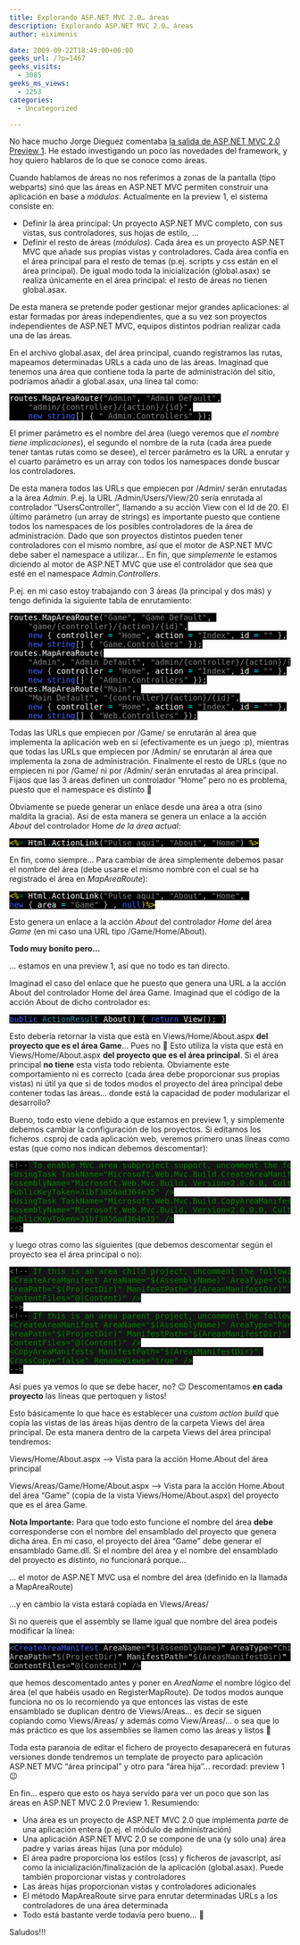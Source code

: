 ```yaml
---
title: Explorando ASP.NET MVC 2.0… áreas
description: Explorando ASP.NET MVC 2.0… áreas
author: eiximenis

date: 2009-09-22T18:49:00+00:00
geeks_url: /?p=1467
geeks_visits:
  - 3085
geeks_ms_views:
  - 1253
categories:
  - Uncategorized

---
```

No hace mucho Jorge Dieguez comentaba [la salida de ASP.NET MVC 2.0 Preview 1][1]. He estado investigando un poco las novedades del framework, y hoy quiero hablaros de lo que se conoce como áreas.

Cuando hablamos de áreas no nos referimos a zonas de la pantalla (tipo webparts) sinó que las áreas en ASP.NET MVC permiten construir una aplicación en base a _módulos_. Actualmente en la preview 1, el sistema consiste en:

  * Definir la área principal: Un proyecto ASP.NET MVC completo, con sus vistas, sus controladores, sus hojas de estilo, ...
  * Definir el resto de áreas (_módulos_). Cada área es un proyecto ASP.NET MVC que añade sus propias vistas y controladores. Cada área confía en el área principal para el resto de temas (p.ej. scripts y css están en el área principal). De igual modo toda la inicialización (global.asax) se realiza únicamente en el área principal: el resto de áreas no tienen global.asax.

De esta manera se pretende poder gestionar mejor grandes aplicaciones: al estar formadas por áreas independientes, que a su vez son proyectos independientes de ASP.NET MVC, equipos distintos podrían realizar cada una de las áreas.

En el archivo global.asax, del área principal, cuando registramos las rutas, mapeamos determinadas URLs a cada uno de las áreas. Imaginad que tenemos una área que contiene toda la parte de administración del sitio, podríamos añadir a global.asax, una línea tal como:

<pre class="code"><span style="background: black; color: white">routes</span><span style="background: black; color: cyan">.</span><span style="background: black; color: white">MapAreaRoute</span><span style="background: black; color: silver">(</span><span style="background: black; color: gray">"Admin"</span><span style="background: black; color: silver">, </span><span style="background: black; color: gray">"Admin_Default"</span><span style="background: black; color: silver">,
    </span><span style="background: black; color: gray">"admin/{controller}/{action}/{id}"</span><span style="background: black; color: silver">,
    </span><span style="background: black; color: #3e60fd">new string</span><span style="background: black; color: silver">[] { </span><span style="background: black; color: gray">" Admin.Controllers" </span><span style="background: black; color: silver">});</span></pre>

[][2][][2]

El primer parámetro es el nombre del área (luego veremos que _el nombre tiene implicaciones_), el segundo el nombre de la ruta (cada área puede tener tantas rutas como se desee), el tercer parámetro es la URL a enrutar y el cuarto parámetro es un array con todos los namespaces donde buscar los controladores.

De esta manera todos las URLs que empiecen por /Admin/ serán enrutadas a la área _Admin_. P.ej. la URL /Admin/Users/View/20 sería enrutada al controlador &ldquo;UsersController&rdquo;, llamando a su acción View con el Id de 20. El último parámetro (un array de strings) es importante puesto que contiene todos los namespaces de los posibles controladores de la área de administración. Dado que son proyectos distintos pueden tener controladores con el mismo nombre, así que el motor de ASP.NET MVC debe saber el namespace a utilizar... En fin, que _simplemente_ le estamos diciendo al motor de ASP.NET MVC que use el controlador que sea que esté en el namespace _Admin.Controllers_.

P.ej. en mi caso estoy trabajando con 3 áreas (la principal y dos más) y tengo definida la siguiente tabla de enrutamiento:

<pre class="code"><span style="background: black; color: white">routes</span><span style="background: black; color: cyan">.</span><span style="background: black; color: white">MapAreaRoute</span><span style="background: black; color: silver">(</span><span style="background: black; color: gray">"Game"</span><span style="background: black; color: silver">, </span><span style="background: black; color: gray">"Game_Default"</span><span style="background: black; color: silver">, <br />    </span><span style="background: black; color: gray">"game/{controller}/{action}/{id}"</span><span style="background: black; color: silver">,
    </span><span style="background: black; color: #3e60fd">new </span><span style="background: black; color: silver">{ </span><span style="background: black; color: white">controller </span><span style="background: black; color: cyan">= </span><span style="background: black; color: gray">"Home"</span><span style="background: black; color: silver">, </span><span style="background: black; color: white">action </span><span style="background: black; color: cyan">= </span><span style="background: black; color: gray">"Index"</span><span style="background: black; color: silver">, </span><span style="background: black; color: white">id </span><span style="background: black; color: cyan">= </span><span style="background: black; color: gray">"" </span><span style="background: black; color: silver">},
    </span><span style="background: black; color: #3e60fd">new string</span><span style="background: black; color: silver">[] { </span><span style="background: black; color: gray">"Game.Controllers" </span><span style="background: black; color: silver">});
</span><span style="background: black; color: white">routes</span><span style="background: black; color: cyan">.</span><span style="background: black; color: white">MapAreaRoute</span><span style="background: black; color: silver">(<br />    </span><span style="background: black; color: gray">"Admin"</span><span style="background: black; color: silver">, </span><span style="background: black; color: gray">"Admin_Default"</span><span style="background: black; color: silver">, </span><span style="background: black; color: gray">"admin/{controller}/{action}/{id}"</span><span style="background: black; color: silver">,
    </span><span style="background: black; color: #3e60fd">new </span><span style="background: black; color: silver">{ </span><span style="background: black; color: white">controller </span><span style="background: black; color: cyan">= </span><span style="background: black; color: gray">"Home"</span><span style="background: black; color: silver">, </span><span style="background: black; color: white">action </span><span style="background: black; color: cyan">= </span><span style="background: black; color: gray">"Index"</span><span style="background: black; color: silver">, </span><span style="background: black; color: white">id </span><span style="background: black; color: cyan">= </span><span style="background: black; color: gray">"" </span><span style="background: black; color: silver">},
    </span><span style="background: black; color: #3e60fd">new string</span><span style="background: black; color: silver">[] { </span><span style="background: black; color: gray">"Admin.Controllers" </span><span style="background: black; color: silver">});
</span><span style="background: black; color: white">routes</span><span style="background: black; color: cyan">.</span><span style="background: black; color: white">MapAreaRoute</span><span style="background: black; color: silver">(</span><span style="background: black; color: gray">"Main"</span><span style="background: black; color: silver">, <br />    </span><span style="background: black; color: gray">"Main_Default"</span><span style="background: black; color: silver">, </span><span style="background: black; color: gray">"{controller}/{action}/{id}"</span><span style="background: black; color: silver">,
    </span><span style="background: black; color: #3e60fd">new </span><span style="background: black; color: silver">{ </span><span style="background: black; color: white">controller </span><span style="background: black; color: cyan">= </span><span style="background: black; color: gray">"Home"</span><span style="background: black; color: silver">, </span><span style="background: black; color: white">action </span><span style="background: black; color: cyan">= </span><span style="background: black; color: gray">"Index"</span><span style="background: black; color: silver">, </span><span style="background: black; color: white">id </span><span style="background: black; color: cyan">= </span><span style="background: black; color: gray">"" </span><span style="background: black; color: silver">},
    </span><span style="background: black; color: #3e60fd">new string</span><span style="background: black; color: silver">[] { </span><span style="background: black; color: gray">"Web.Controllers" </span><span style="background: black; color: silver">});</span></pre>

[][2][][2]

Todas las URLs que empiecen por /Game/ se enrutarán al área que implementa la aplicación web en sí (efectivamente es un juego :p), mientras que todas las URLs que empiecen por /Admin/ se enrutarán al área que implementa la zona de administración. Finalmente el resto de URLs (que no empiecen ni por /Game/ ni por /Admin/ serán enrutadas al área principal. Fijaos que las 3 áreas definen un controlador &ldquo;Home&rdquo; pero no es problema, puesto que el namespace es distinto 🙂

Obviamente se puede generar un enlace desde una área a otra (sino maldita la gracia). Así de esta manera se genera un enlace a la acción _About_ del controlador Home _de la área actual_:

<pre class="code"><span style="background: black; color: yellow">&lt;%</span><span style="background: black; color: teal">= </span><span style="background: black; color: white">Html</span><span style="background: black; color: cyan">.</span><span style="background: black; color: white">ActionLink</span><span style="background: black; color: silver">(</span><span style="background: black; color: gray">"Pulse aquí"</span><span style="background: black; color: silver">, </span><span style="background: black; color: gray">"About"</span><span style="background: black; color: silver">, </span><span style="background: black; color: gray">"Home"</span><span style="background: black; color: silver">) </span><span style="background: black; color: yellow">%&gt;</span></pre>

[][2]

En fin, como siempre... Para cambiar de área simplemente debemos pasar el nombre del área (debe usarse el mismo nombre con el cual se ha registrado el área en _MapAreaRoute_):

<pre class="code"><span style="background: black; color: yellow">&lt;%</span><span style="background: black; color: teal">= </span><span style="background: black; color: white">Html</span><span style="background: black; color: cyan">.</span><span style="background: black; color: white">ActionLink</span><span style="background: black; color: silver">(</span><span style="background: black; color: gray">"Pulse aquí"</span><span style="background: black; color: silver">, </span><span style="background: black; color: gray">"About"</span><span style="background: black; color: silver">, </span><span style="background: black; color: gray">"Home"</span><span style="background: black; color: silver">, <br /></span><span style="background: black; color: #3e60fd">new </span><span style="background: black; color: silver">{ </span><span style="background: black; color: white">area </span><span style="background: black; color: cyan">= </span><span style="background: black; color: gray">"Game" </span><span style="background: black; color: silver">} , </span><span style="background: black; color: #3e60fd">null</span><span style="background: black; color: silver">)</span><span style="background: black; color: yellow">%&gt;</span></pre>

[][2]

Esto genera un enlace a la acción _About_ del controlador _Home_ del área _Game_ (en mi caso una URL tipo /Game/Home/About).

**Todo muy bonito pero...**

... estamos en una preview 1, así que no todo es tan directo.

Imaginad el caso del enlace que he puesto que genera una URL a la acción About del controlador Home del área Game. Imaginad que el código de la acción About de dicho controlador es:

<pre class="code"><span style="background: black; color: #3e60fd">public </span><span style="background: black; color: #2b91af">ActionResult </span><span style="background: black; color: white">About</span><span style="background: black; color: silver">() { </span><span style="background: black; color: #3e60fd">return </span><span style="background: black; color: white">View</span><span style="background: black; color: silver">(); }</span></pre>

[][2]

Esto debería retornar la vista que est&agrave; en Views/Home/About.aspx **del proyecto que es el área Game**... Pues no 🙁 Esto utiliza la vista que está en Views/Home/About.aspx **del proyecto que es el área principal**. Si el área principal **no tiene** esta vista todo rebienta. Obviamente este comportamiento ni es correcto (cada área debe proporcionar sus propias vistas) ni útil ya que si de todos modos el proyecto del área principal debe contener todas las áreas... donde está la capacidad de poder modularizar el desarrollo?

Bueno, todo esto viene debido a que estamos en preview 1, y simplemente debemos cambiar la configuración de los proyectos. Si editamos los ficheros .csproj de cada aplicación web, veremos primero unas líneas como estas (que como nos indican debemos descomentar):

<pre class="code"><span style="background: black; color: gray">&lt;!--</span><span style="background: #151515; color: green"> To enable MVC area subproject support, uncomment the following two lines:
&lt;UsingTask TaskName="Microsoft.Web.Mvc.Build.CreateAreaManifest" <br />AssemblyName="Microsoft.Web.Mvc.Build, Version=2.0.0.0, Culture=neutral, <br /></span><span style="background: #151515; color: green">PublicKeyToken=31bf3856ad364e35" /&gt;
&lt;UsingTask TaskName="Microsoft.Web.Mvc.Build.CopyAreaManifests" <br />AssemblyName="Microsoft.Web.Mvc.Build, Version=2.0.0.0, Culture=neutral, <br />PublicKeyToken=31bf3856ad364e35" /&gt;
</span><span style="background: black; color: gray">--&gt;</span></pre>

[][2]

y luego otras como las siguientes (que debemos descomentar según el proyecto sea el área principal o no):

<pre class="code"><span style="background: black; color: gray">&lt;!--</span><span style="background: #151515; color: green"> If this is an area child project, uncomment the following line:
&lt;CreateAreaManifest AreaName="$(AssemblyName)" AreaType="Child" <br />AreaPath="$(ProjectDir)" ManifestPath="$(AreasManifestDir)" <br />ContentFiles="@(Content)" /&gt;
</span><span style="background: black; color: gray">--&gt;
&lt;!--</span><span style="background: #151515; color: green"> If this is an area parent project, uncomment the following lines:
&lt;CreateAreaManifest AreaName="$(AssemblyName)" AreaType="Parent" <br />AreaPath="$(ProjectDir)" ManifestPath="$(AreasManifestDir)" <br />ContentFiles="@(Content)" /&gt;
</span><span style="background: #151515; color: green">&lt;CopyAreaManifests ManifestPath="$(AreasManifestDir)" <br />CrossCopy="false" RenameViews="true" /&gt;
</span><span style="background: black; color: gray">--&gt;</span></pre>

[][2]

Así pues ya vemos lo que se debe hacer, no? 😉 Descomentamos **en cada proyecto** las líneas que pertoquen y listos!

Esto básicamente lo que hace es establecer una _custom action build_ que copia las vistas de las áreas hijas dentro de la carpeta Views del área principal. De esta manera dentro de la carpeta Views del área principal tendremos:

Views/Home/About.aspx &ndash;> Vista para la acción Home.About del área principal

Views/Areas/Game/Home/About.aspx &ndash;> Vista para la acción Home.About del área &ldquo;Game&rdquo; (copia de la vista Views/Home/About.aspx) del proyecto que es el área Game.

**Nota Importante:** Para que todo esto funcione el nombre del área **debe** corresponderse con el nombre del ensamblado del proyecto que genera dicha área. En mi caso, el proyecto del área &ldquo;Game&rdquo; debe generar el ensamblado Game.dll. Si el nombre del área y el nombre del ensamblado del proyecto es distinto, no funcionará porque...

... el motor de ASP.NET MVC usa el nombre del área (definido en la llamada a MapAreaRoute) 

...y en cambio la vista estará copiada en Views/Areas/<NombreAssembly>

Si no quereis que el assembly se llame igual que nombre del área podeis modificar la línea:

<pre class="code"><span style="background: black; color: gray">&lt;</span><span style="background: black; color: #3e60fd">CreateAreaManifest </span><span style="background: black; color: silver">AreaName</span><span style="background: black; color: gray">=</span><span style="background: black; color: white">"</span><span style="background: black; color: gray">$(AssemblyName)</span><span style="background: black; color: white">" </span><span style="background: black; color: silver">AreaType</span><span style="background: black; color: gray">=</span><span style="background: black; color: white">"</span><span style="background: black; color: gray">Child</span><span style="background: black; color: white">" <br /></span><span style="background: black; color: silver">AreaPath</span><span style="background: black; color: gray">=</span><span style="background: black; color: white">"</span><span style="background: black; color: gray">$(ProjectDir)</span><span style="background: black; color: white">" </span><span style="background: black; color: silver">ManifestPath</span><span style="background: black; color: gray">=</span><span style="background: black; color: white">"</span><span style="background: black; color: gray">$(AreasManifestDir)</span><span style="background: black; color: white">" <br /></span><span style="background: black; color: silver">ContentFiles</span><span style="background: black; color: gray">=</span><span style="background: black; color: white">"</span><span style="background: black; color: gray">@(Content)</span><span style="background: black; color: white">" </span><span style="background: black; color: gray">/&gt;</span></pre>

[][2]

que hemos descomentado antes y poner en _AreaName_ el nombre lógico del área (el que habéis usado en RegisterMapRoute). De todos modos aunque funciona no os lo recomiendo ya que entonces las vistas de este ensamblado se duplican dentro de Views/Areas... es decir se siguen copiando como Views/Areas/<NombreAssembly> y además como View/Areas/<NuestoNombreDeArea>... o sea que lo más práctico es que los assemblies se llamen como las áreas y listos 🙂

Toda esta paranoia de editar el fichero de proyecto desaparecerá en futuras versiones donde tendremos un template de proyecto para aplicación ASP.NET MVC &ldquo;área principal&rdquo; y otro para &ldquo;área hija&rdquo;... recordad: preview 1 😉

En fin... espero que esto os haya servido para ver un poco que son las áreas en ASP.NET MVC 2.0 Preview 1. Resumiendo:

  * Una área es un proyecto de ASP.NET MVC 2.0 que implementa _parte_ de una aplicación entera (p.ej. el módulo de administración)
  * Una aplicación ASP.NET MVC 2.0 se compone de una (y sólo una) área padre y varias áreas hijas (una por módulo)
  * El área padre proporciona los estilos (css) y ficheros de javascript, así como la inicialización/finalización de la aplicación (global.asax). Puede también proporcionar vistas y controladores
  * Las áreas hijas proporcionan vistas y controladores adicionales
  * El método MapAreaRoute sirve para enrutar determinadas URLs a los controladores de una área determinada
  * Todo está bastante verde todavía pero bueno... 🙂

Saludos!!!

 [1]: /blogs/jdieguez/archive/2009/07/31/asp-net-mvc-2-preview-1.aspx
 [2]: http://11011.net/software/vspaste